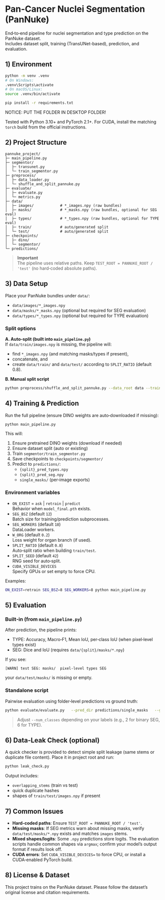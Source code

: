 # Pan-Cancer Nuclei Segmentation (PanNuke)

End‑to‑end pipeline for nuclei segmentation and type prediction on the PanNuke dataset.  
Includes dataset split, training (TransUNet-based), prediction, and evaluation.

## 1) Environment

```bash
python -m venv .venv
# On Windows:
.venv\Scripts\activate
# On macOS/Linux:
source .venv/bin/activate

pip install -r requirements.txt
```
NOTICE: PUT THE FOLDER IN DESKTOP FOLDER!

Tested with Python 3.10+ and PyTorch 2.1+. For CUDA, install the matching `torch` build from the official instructions.

## 2) Project Structure

```
pannuke_project/
├─ main_pipeline.py
├─ segmentor/
│  ├─ transunet.py
│  └─ train_segmentor.py
├─ preprocess/
│  ├─ data_loader.py
│  └─ shuffle_and_split_pannuke.py
├─ evaluate/
│  ├─ evaluate.py
│  └─ metrics.py
├─ data/
│  ├─ images/            # *_images.npy (raw bundles)
│  ├─ masks/             # *_masks.npy (raw bundles, optional for SEG eval)
│  ├─ types/             # *_types.npy (raw bundles, optional for TYPE eval)
│  ├─ train/             # auto/generated split
│  └─ test/              # auto/generated split
├─ checkpoints/
│  ├─ dino/
│  └─ segmentor/
└─ predictions/
```

> **Important**  
> The pipeline uses relative paths. Keep `TEST_ROOT = PANNUKE_ROOT / 'test'` (no hard‑coded absolute paths).

## 3) Data Setup

Place your PanNuke bundles under `data/`:

- `data/images/*_images.npy`
- `data/masks/*_masks.npy` (optional but required for SEG evaluation)
- `data/types/*_types.npy` (optional but required for TYPE evaluation)

### Split options

**A. Auto‑split (built into `main_pipeline.py`)**  
If `data/train/images.npy` is missing, the pipeline will:
- find `*_images.npy` (and matching masks/types if present),
- concatenate, and
- create `data/train/` and `data/test/` according to `SPLIT_RATIO` (default 0.8).

**B. Manual split script**
```bash
python preprocess/shuffle_and_split_pannuke.py --data_root data --train_ratio 0.8 --seed 42
```

## 4) Training & Prediction

Run the full pipeline (ensure DINO weights are auto‑downloaded if missing):

```bash
python main_pipeline.py
```

This will:
1. Ensure pretrained DINO weights (download if needed)
2. Ensure dataset split (auto or existing)
3. Train `segmentor/train_segmentor.py`
4. Save checkpoints to `checkpoints/segmentor/`
5. Predict to `predictions/`:
   - `{split}_pred_types.npy`
   - `{split}_pred_seg.npy`
   - `single_masks/` (per‑image exports)

### Environment variables

- `ON_EXIST` = `ask` | `retrain` | `predict`  
  Behavior when `model_final.pth` exists.
- `SEG_BSZ` (default `12`)  
  Batch size for training/prediction subprocesses.
- `SEG_WORKERS` (default `18`)  
  DataLoader workers.
- `W_ORG` (default `0.2`)  
  Loss weight for organ branch (if used).
- `SPLIT_RATIO` (default `0.8`)  
  Auto‑split ratio when building `train/test`.
- `SPLIT_SEED` (default `42`)  
  RNG seed for auto‑split.
- `CUDA_VISIBLE_DEVICES`  
  Specify GPUs or set empty to force CPU.

Examples:
```bash
ON_EXIST=retrain SEG_BSZ=8 SEG_WORKERS=8 python main_pipeline.py
```

## 5) Evaluation

### Built‑in (from `main_pipeline.py`)
After prediction, the pipeline prints:
- TYPE: Accuracy, Macro‑F1, Mean IoU, per‑class IoU (when pixel‑level types exist)
- SEG: Dice and IoU (requires `data/{split}/masks/*.npy`)

If you see:
```
[WARN] test SEG: masks/  pixel-level types SEG
```
your `data/test/masks/` is missing or empty.

### Standalone script
Pairwise evaluation using folder‑level predictions vs ground truth:

```bash
python evaluate/evaluate.py   --pred_dir predictions/single_masks   --gt_dir   data/test/masks   --num_classes 2   --ignore_index 0
```

> Adjust `--num_classes` depending on your labels (e.g., 2 for binary SEG, 6 for TYPE).

## 6) Data‑Leak Check (optional)

A quick checker is provided to detect simple split leakage (same stems or duplicate file content). Place it in project root and run:

```bash
python leak_check.py
```

Output includes:
- `overlapping_stems` (train vs test)
- quick duplicate hashes
- shapes of `train/test/images.npy` if present

## 7) Common Issues

- **Hard‑coded paths**: Ensure `TEST_ROOT = PANNUKE_ROOT / 'test'`.
- **Missing masks**: If SEG metrics warn about missing masks, verify `data/test/masks/*.npy` exists and matches `images` stems.
- **Mixed shapes/logits**: Some `.npy` predictions store logits. The evaluation scripts handle common shapes via `argmax`; confirm your model’s output format if results look off.
- **CUDA errors**: Set `CUDA_VISIBLE_DEVICES=` to force CPU, or install a CUDA‑enabled PyTorch build.

## 8) License & Dataset

This project trains on the PanNuke dataset. Please follow the dataset’s original license and citation requirements.
